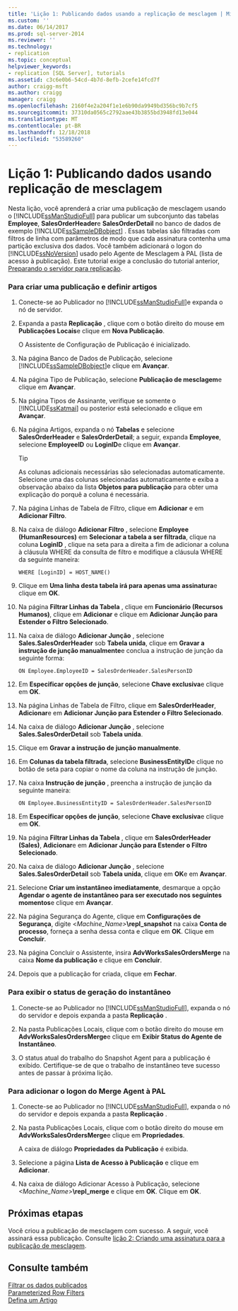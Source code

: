 ```yaml
---
title: 'Lição 1: Publicando dados usando a replicação de mesclagem | Microsoft Docs'
ms.custom: ''
ms.date: 06/14/2017
ms.prod: sql-server-2014
ms.reviewer: ''
ms.technology:
- replication
ms.topic: conceptual
helpviewer_keywords:
- replication [SQL Server], tutorials
ms.assetid: c3c6e0b6-54cd-4b7d-8efb-2cefe14fcd7f
author: craigg-msft
ms.author: craigg
manager: craigg
ms.openlocfilehash: 2160f4e2a204f1e1e6b90da9949bd356bc9b7cf5
ms.sourcegitcommit: 37310da0565c2792aae43b3855bd3948fd13e044
ms.translationtype: MT
ms.contentlocale: pt-BR
ms.lasthandoff: 12/18/2018
ms.locfileid: "53589260"
---
```

# <a name="lesson-1-publishing-data-using-merge-replication"></a>Lição 1: Publicando dados usando replicação de mesclagem
  Nesta lição, você aprenderá a criar uma publicação de mesclagem usando o [!INCLUDE[ssManStudioFull](../../includes/ssmanstudiofull-md.md)] para publicar um subconjunto das tabelas **Employee**, **SalesOrderHeader**e **SalesOrderDetail** no banco de dados de exemplo [!INCLUDE[ssSampleDBobject](../../includes/sssampledbobject-md.md)] . Essas tabelas são filtradas com filtros de linha com parâmetros de modo que cada assinatura contenha uma partição exclusiva dos dados. Você também adicionará o logon do [!INCLUDE[ssNoVersion](../../includes/ssnoversion-md.md)] usado pelo Agente de Mesclagem à PAL (lista de acesso à publicação). Este tutorial exige a conclusão do tutorial anterior, [Preparando o servidor para replicação](tutorial-preparing-the-server-for-replication.md).  
  
### <a name="to-create-a-publication-and-define-articles"></a>Para criar uma publicação e definir artigos  
  
1.  Conecte-se ao Publicador no [!INCLUDE[ssManStudioFull](../../includes/ssmanstudiofull-md.md)]e expanda o nó de servidor.  
  
2.  Expanda a pasta **Replicação** , clique com o botão direito do mouse em **Publicações Locais**e clique em **Nova Publicação**.  
  
     O Assistente de Configuração de Publicação é inicializado.  
  
3.  Na página Banco de Dados de Publicação, selecione [!INCLUDE[ssSampleDBobject](../../includes/sssampledbobject-md.md)]e clique em **Avançar**.  
  
4.  Na página Tipo de Publicação, selecione **Publicação de mesclagem**e clique em **Avançar**.  
  
5.  Na página Tipos de Assinante, verifique se somente o [!INCLUDE[ssKatmai](../../includes/sskatmai-md.md)] ou posterior está selecionado e clique em **Avançar**.  
  
6.  Na página Artigos, expanda o nó **Tabelas** e selecione **SalesOrderHeader** e **SalesOrderDetail**; a seguir, expanda **Employee**, selecione **EmployeeID** ou **LoginID**e clique em **Avançar**.  
  
    > [!TIP]  
    >  As colunas adicionais necessárias são selecionadas automaticamente. Selecione uma das colunas selecionadas automaticamente e exiba a observação abaixo da lista **Objetos para publicação** para obter uma explicação do porquê a coluna é necessária.  
  
7.  Na página Linhas de Tabela de Filtro, clique em **Adicionar** e em **Adicionar Filtro**.  
  
8.  Na caixa de diálogo **Adicionar Filtro** , selecione **Employee (HumanResources)** em **Selecionar a tabela a ser filtrada**, clique na coluna **LoginID** , clique na seta para a direita a fim de adicionar a coluna à cláusula WHERE da consulta de filtro e modifique a cláusula WHERE da seguinte maneira:  
  
    ```  
    WHERE [LoginID] = HOST_NAME()  
    ```  
  
9. Clique em **Uma linha desta tabela irá para apenas uma assinatura**e clique em **OK**.  
  
10. Na página **Filtrar Linhas da Tabela** , clique em **Funcionário (Recursos Humanos)**, clique em **Adicionar** e clique em **Adicionar Junção para Estender o Filtro Selecionado**.  
  
11. Na caixa de diálogo **Adicionar Junção** , selecione **Sales.SalesOrderHeader** sob **Tabela unida**, clique em **Gravar a instrução de junção manualmente**e conclua a instrução de junção da seguinte forma:  
  
    ```  
    ON Employee.EmployeeID = SalesOrderHeader.SalesPersonID  
    ```  
  
12. Em **Especificar opções de junção**, selecione **Chave exclusiva**e clique em **OK**.  
  
13. Na página Linhas de Tabela de Filtro, clique em **SalesOrderHeader**, **Adicionar**e em **Adicionar Junção para Estender o Filtro Selecionado**.  
  
14. Na caixa de diálogo **Adicionar Junção** , selecione **Sales.SalesOrderDetail** sob **Tabela unida**.  
  
15. Clique em **Gravar a instrução de junção manualmente**.  
  
16. Em **Colunas da tabela filtrada**, selecione **BusinessEntityID**e clique no botão de seta para copiar o nome da coluna na instrução de junção.  
  
17. Na caixa **Instrução de junção** , preencha a instrução de junção da seguinte maneira:  
  
    ```  
    ON Employee.BusinessEntityID = SalesOrderHeader.SalesPersonID  
    ```  
  
18. Em **Especificar opções de junção**, selecione **Chave exclusiva**e clique em **OK**.  
  
19. Na página **Filtrar Linhas da Tabela** , clique em **SalesOrderHeader (Sales)**, **Adicionar**e em **Adicionar Junção para Estender o Filtro Selecionado**.  
  
20. Na caixa de diálogo **Adicionar Junção** , selecione **Sales.SalesOrderDetail** sob **Tabela unida**, clique em **OK**e em **Avançar**.  
  
21. Selecione **Criar um instantâneo imediatamente**, desmarque a opção **Agendar o agente de instantâneo para ser executado nos seguintes momentos**e clique em **Avançar**.  
  
22. Na página Segurança do Agente, clique em **Configurações de Segurança**, digite \<_Machine_Name>_**\repl_snapshot** na caixa **Conta de processo**, forneça a senha dessa conta e clique em **OK**. Clique em **Concluir**.  
  
23. Na página Concluir o Assistente, insira **AdvWorksSalesOrdersMerge** na caixa **Nome da publicação** e clique em **Concluir**.  
  
24. Depois que a publicação for criada, clique em **Fechar**.  
  
### <a name="to-view-the-status-of-snapshot-generation"></a>Para exibir o status de geração do instantâneo  
  
1.  Conecte-se ao Publicador no [!INCLUDE[ssManStudioFull](../../includes/ssmanstudiofull-md.md)], expanda o nó do servidor e depois expanda a pasta **Replicação** .  
  
2.  Na pasta Publicações Locais, clique com o botão direito do mouse em **AdvWorksSalesOrdersMerge**e clique em **Exibir Status do Agente de Instantâneo**.  
  
3.  O status atual do trabalho do Snapshot Agent para a publicação é exibido. Certifique-se de que o trabalho de instantâneo teve sucesso antes de passar à próxima lição.  
  
### <a name="to-add-the-merge-agent-login-to-the-pal"></a>Para adicionar o logon do Merge Agent à PAL  
  
1.  Conecte-se ao Publicador no [!INCLUDE[ssManStudioFull](../../includes/ssmanstudiofull-md.md)], expanda o nó do servidor e depois expanda a pasta **Replicação** .  
  
2.  Na pasta Publicações Locais, clique com o botão direito do mouse em **AdvWorksSalesOrdersMerge**e clique em **Propriedades**.  
  
     A caixa de diálogo **Propriedades da Publicação** é exibida.  
  
3.  Selecione a página **Lista de Acesso à Publicação** e clique em **Adicionar**.  
  
4.  Na caixa de diálogo Adicionar Acesso à Publicação, selecione _<Machine_Name>_**\repl_merge** e clique em **OK**. Clique em **OK**.  
  
## <a name="next-steps"></a>Próximas etapas  
 Você criou a publicação de mesclagem com sucesso. A seguir, você assinará essa publicação. Consulte [lição 2: Criando uma assinatura para a publicação de mesclagem](lesson-2-creating-a-subscription-to-the-merge-publication.md).  
  
## <a name="see-also"></a>Consulte também  
 [Filtrar os dados publicados](publish/filter-published-data.md)   
 [Parameterized Row Filters](merge/parameterized-filters-parameterized-row-filters.md)   
 [Defina um Artigo](publish/define-an-article.md)  
  
  
